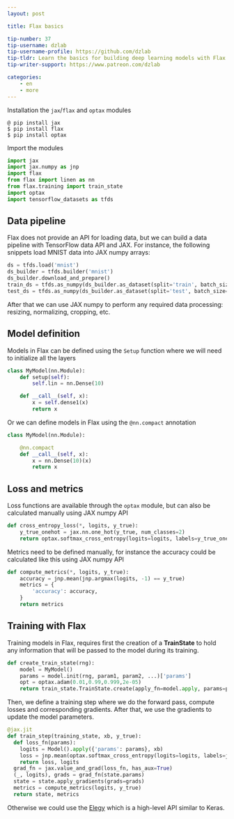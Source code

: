 ```yaml
---
layout: post

title: Flax basics

tip-number: 37
tip-username: dzlab
tip-username-profile: https://github.com/dzlab
tip-tldr: Learn the basics for building deep learning models with Flax
tip-writer-support: https://www.patreon.com/dzlab

categories:
    - en
    - more
---
```


Installation the `jax`/`flax` and `optax` modules
```shell
@ pip install jax
$ pip install flax
$ pip install optax
```

Import the modules
```python
import jax
import jax.numpy as jnp
import flax
from flax import linen as nn
from flax.training import train_state
import optax
import tensorflow_datasets as tfds
```

## Data pipeline
Flax does not provide an API for loading data, but we can build a data pipeline with TensorFlow data API and JAX. For instance, the following snippets load MNIST data into JAX numpy arrays:
```python
ds = tfds.load('mnist')
ds_builder = tfds.builder('mnist')
ds_builder.download_and_prepare()
train_ds = tfds.as_numpy(ds_builder.as_dataset(split='train', batch_size=-1))
test_ds = tfds.as_numpy(ds_builder.as_dataset(split='test', batch_size=-1))
```
After that we can use JAX numpy to perform any required data processing: resizing, normalizing, cropping, etc.

## Model definition
Models in Flax can be defined using the `Setup` function where we will need to initialize all the layers

```python
class MyModel(nn.Module):
    def setup(self):
        self.lin = nn.Dense(10)

    def __call__(self, x):
        x = self.dense1(x)
        return x
```

Or we can define models in Flax using the `@nn.compact` annotation

```python
class MyModel(nn.Module):

    @nn.compact
    def __call__(self, x):
        x = nn.Dense(10)(x)
        return x
```

## Loss and metrics
Loss functions are available through the `optax` module, but can also be calculated manually using JAX numpy API
```python
def cross_entropy_loss(*, logits, y_true):
    y_true_onehot = jax.nn.one_hot(y_true, num_classes=2)
    return optax.softmax_cross_entropy(logits=logits, labels=y_true_onehot).mean()
```

Metrics need to be defined manually, for instance the accuracy could be calculated like this using JAX numpy API
```python
def compute_metrics(*, logits, y_true):
    accuracy = jnp.mean(jnp.argmax(logits, -1) == y_true)
    metrics = {
        'accuracy': accuracy,
    }
    return metrics
```


## Training with Flax
Training models in Flax, requires first the creation of a **TrainState** to hold any information that will be passed to the model during its training.  

```python
def create_train_state(rng):
    model = MyModel()
    params = model.init(rng, param1, param2, ...)['params']
    opt = optax.adam(0.01,0.99,0.999,2e-05)
    return train_state.TrainState.create(apply_fn=model.apply, params=params, tx=opt)
```

Then, we define a training step where we do the forward pass, compute losses and corresponding gradients. After that, we use the gradients to update the model parameters.


```python
@jax.jit
def train_step(training_state, xb, y_true):
  def loss_fn(params):
    logits = Model().apply({'params': params}, xb)
    loss = jnp.mean(optax.softmax_cross_entropy(logits=logits, labels=jax.nn.one_hot(y_true, num_classes=10)))
    return loss, logits
  grad_fn = jax.value_and_grad(loss_fn, has_aux=True)
  (_, logits), grads = grad_fn(state.params)
  state = state.apply_gradients(grads=grads)
  metrics = compute_metrics(logits, y_true)
  return state, metrics
```

Otherwise we could use the [Elegy](https://github.com/poets-ai/elegy) which is a high-level API similar to Keras.